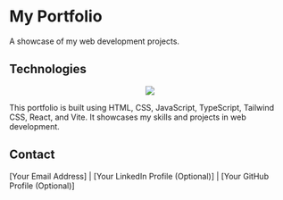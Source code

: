 # My Portfolio

A showcase of my web development projects.

## Technologies

<p align="center">
  <a href="https://skillicons.dev">
    <img src="https://skillicons.dev/icons?i=html,css,javascript,typescript,tailwindcss,react,vite,git,github" />
  </a>
</p>

This portfolio is built using HTML, CSS, JavaScript, TypeScript, Tailwind CSS, React, and Vite. It showcases my skills and projects in web development.

## Contact

[Your Email Address] | [Your LinkedIn Profile (Optional)] | [Your GitHub Profile (Optional)]
